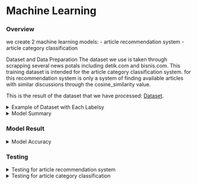 <h1> Machine Learning </h1>
<h3> Overview </h3>
we create 2 machine learning models:
- article recommendation system
- article category classification

Dataset and Data Preparation
The dataset we use is taken through scrapping several news potals including detik.com and bisnis.com.
This training dataset is intended for the article category classification system.
for this recommendation system is only a system of finding available articles with similar discussions through the cosine_similarity value.

This is the result of the dataset that we have processed:
 [Dataset](https://storage.googleapis.com/data-artikel/hasil_akhir.csv).

<details>
  <summary>Example of Dataset with Each Labelsy</summary>
  <img src="https://github.com/firareu/BerUang/assets/125734108/c118ba4b-2890-480a-83da-1eeaa9c99386" width="500"/>
</details>

<details>
  <summary>Model Summary</summary>
  <img src="https://github.com/firareu/BerUang/assets/125734108/1eb5be99-ab1c-426b-9441-6335e1d5d542" width="500"/>
</details>

<h3> Model Result </h3>
<details>
  <summary>Model Accuracy</summary>
  <img src="https://github.com/firareu/BerUang/assets/125734108/c118ba4b-2890-480a-83da-1eeaa9c99386" width="500"/>
</details>

<h3> Testing </h3>
<details>
  <summary>Testing for article recommendation system </summary>
  <img src="![image](https://github.com/firareu/BerUang/assets/125734108/8126f520-5cb3-45d8-ab4e-fc34e4a39eaf)" width="500"/>
</details>
<details>
  <summary>Testing for article category classification </summary>
  <img src="![image](https://github.com/firareu/BerUang/assets/125734108/8126f520-5cb3-45d8-ab4e-fc34e4a39eaf)" width="500"/>
</details>





